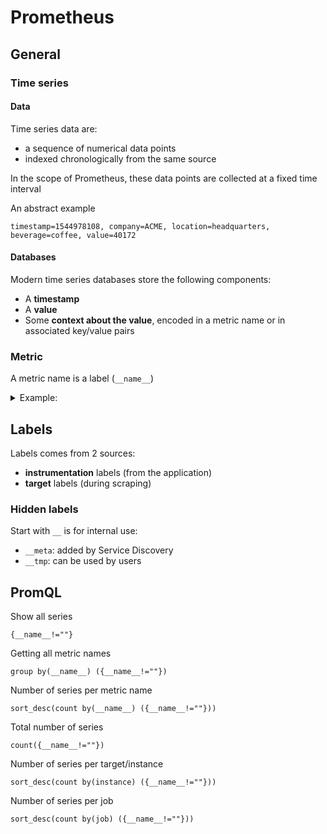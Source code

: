 # Prometheus

## General

### Time series


#### Data

Time series data are: 
  * a sequence of numerical data points 
  * indexed chronologically from the same source

In the scope of Prometheus, these data points are collected at a fixed time interval

An abstract example
```
timestamp=1544978108, company=ACME, location=headquarters, beverage=coffee, value=40172
```


#### Databases

Modern time series databases store the following components:
* A **timestamp**
* A **value**
* Some **context about the value**, encoded in a metric name or in associated key/value pairs


### Metric

A metric name is a label (`__name__`)
<details><summary>Example:</summary>
<p>

```
my_metric{
    job="scrape-job",
    env="dev",
}
```
is the same thing like:
```
{
    __name__="my_metric",
    job="scrape-job",
    env="dev",
}
```
</p>
</details>



## Labels

Labels comes from 2 sources:
* **instrumentation** labels (from the application)
* **target** labels (during scraping)


### Hidden labels

Start with `__` is for internal use:
* `__meta`: added by Service Discovery
* `__tmp`: can be used by users



## PromQL 

Show all series
```
{__name__!=""}
```

Getting all metric names
```
group by(__name__) ({__name__!=""})
```

Number of series per metric name
```
sort_desc(count by(__name__) ({__name__!=""}))
```

Total number of series
```
count({__name__!=""})
```

Number of series per target/instance
```
sort_desc(count by(instance) ({__name__!=""}))
```

Number of series per job
```
sort_desc(count by(job) ({__name__!=""}))
```